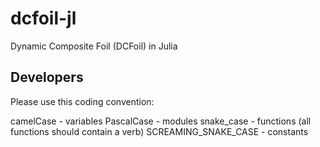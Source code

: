 # dcfoil-jl
Dynamic Composite Foil (DCFoil) in Julia

## Developers

Please use this coding convention:

camelCase - variables
PascalCase - modules
snake_case - functions (all functions should contain a verb)
SCREAMING_SNAKE_CASE - constants
